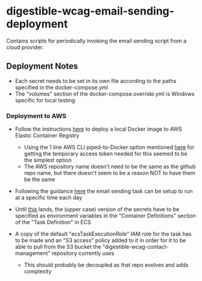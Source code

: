 # digestible-wcag-email-sending-deployment

Contains scripts for periodically invoking the email sending script from a cloud provider.

## Deployment Notes

- Each secret needs to be set in its own file according to the paths specified in the docker-compose.yml
- The "volumes" section of the docker-compose.override.yml is Windows specific for local testing

### Deployment to AWS

- Follow the instructions [here](https://docs.aws.amazon.com/AmazonECR/latest/userguide/docker-push-ecr-image.html) to deploy a local Docker image to AWS Elastic Container Registry

  - Using the 1 line AWS CLI piped-to-Docker option mentioned [here](https://docs.aws.amazon.com/AmazonECR/latest/userguide/Registries.html#registry-auth-token) for getting the temporary access token needed for this seemed to be the simplest option
  - The AWS repository name doesn't need to be the same as the github repo name, but there doesn't seem to be a reason NOT to have them be the same

- Following the guidance [here](https://docs.aws.amazon.com/AmazonECS/latest/developerguide/scheduled_tasks.html) the email sending task can be setup to run at a specific time each day

- Until [this](https://github.com/docker/ecs-plugin/issues/207) lands, the (upper case) version of the secrets have to be specified as environment variables in the "Container Definitions" section of the "Task Definition" in ECS
- A copy of the default "ecsTaskExecutionRole" IAM role for the task has to be made and an "S3 access" policy added to it in order for it to be able to pull from the S3 bucket the "digestible-wcag-contact-management" repository currently uses
  - This should probably be decoupled as that repo evolves and adds complexity
